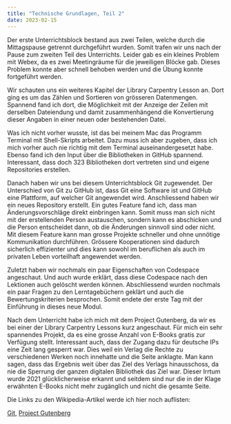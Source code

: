 ```yaml
---
title: "Technische Grundlagen, Teil 2"
date: 2023-02-15
---
```


Der erste Unterrichtsblock bestand aus zwei Teilen, welche durch die Mittagspause getrennt durchgeführt wurden. Somit trafen wir uns nach der Pause zum zweiten Teil des Unterrichts. Leider gab es ein kleines Problem mit Webex, da es zwei Meetingräume für die jeweiligen Blöcke gab. Dieses Problem konnte aber schnell behoben werden und die Übung konnte fortgeführt werden.

Wir schauten uns ein weiteres Kapitel der Library Carpentry Lesson an. Dort ging es um das Zählen und Sortieren von grösseren Datenmengen. Spannend fand ich dort, die Möglichkeit mit der Anzeige der Zeilen mit derselben Dateiendung und damit zusammenhängend die Konvertierung dieser Angaben in einer neuen oder bestehenden Datei.

Was ich nicht vorher wusste, ist das bei meinem Mac das Programm Terminal mit Shell-Skripts arbeitet. Dazu muss ich aber zugeben, dass ich mich vorher auch nie richtig mit dem Terminal auseinandergesetzt habe. Ebenso fand ich den Input über die Bibliotheken in GitHub spannend. Interessant, dass doch 323 Bibliotheken dort vertreten sind und eigene Repositories erstellen.

Danach haben wir uns bei diesem Unterrichtsblock Git zugewendet. Der Unterschied von Git zu GitHub ist, dass Git eine Software ist und GitHub eine Plattform, auf welcher Git angewendet wird. Anschliessend haben wir ein neues Repository erstellt. Ein gutes Feature fand ich, dass man Änderungsvorschläge direkt einbringen kann. Somit muss man sich nicht mit der erstellenden Person austauschen, sondern kann es abschicken und die Person entscheidet dann, ob die Änderungen sinnvoll sind oder nicht. Mit diesem Feature kann man grosse Projekte schneller und ohne unnötige Kommunikation durchführen. Grössere Kooperationen sind dadurch sicherlich effizienter und dies kann sowohl im beruflichen als auch im privaten Leben vorteilhaft angewendet werden.

Zuletzt haben wir nochmals ein paar Eigenschaften von Codespace angeschaut. Und auch wurde erklärt, dass diese Codespace nach den Lektionen auch gelöscht werden können. Abschliessend wurden nochmals ein paar Fragen zu den Lerntagebüchern geklärt und auch die Bewertungskriterien besprochen. Somit endete der erste Tag mit der Einführung in dieses neue Modul.

Nach dem Unterricht habe ich mich mit dem Project Gutenberg, da wir es bei einer der Library Carpentry Lessons kurz angeschaut. Für mich ein sehr spannendes Projekt, da es eine grosse Anzahl von E-Books gratis zur Verfügung stellt. Interessant auch, dass der Zugang dazu für deutsche IPs eine Zeit lang gesperrt war. Dies weil ein Verlag die Rechte zu verschiedenen Werken noch innehatte und die Seite anklagte. Man kann sagen, dass das Ergebnis weit über das Ziel des Verlags hinausschoss, da nie die Sperrung der ganzen digitalen Bibliothek das Ziel war. Dieser Irrtum wurde 2021 glücklicherweise erkannt und seitdem sind nur die in der Klage erwähnten E-Books nicht mehr zugänglich und nicht die gesamte Seite.

Die Links zu den Wikipedia-Artikel werde ich hier noch auflisten:

[Git](https://de.wikipedia.org/wiki/Git),
[Project Gutenberg](https://de.wikipedia.org/wiki/Project_Gutenberg)

